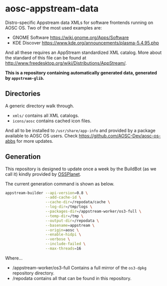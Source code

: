 # aosc-appstream-data
Distro-specific Appstream data XMLs for software frontends running on AOSC OS. Two of the most used examples are:

- GNOME Software  https://wiki.gnome.org/Apps/Software
- KDE Discover    https://www.kde.org/announcements/plasma-5.4.95.php

And all these requires an AppStream standardized XML catalog. More about the standard of this file can be found at http://www.freedesktop.org/wiki/Distributions/AppStream/.

**This is a repository containing automatically generated data, generated by `appstream-glib`.**

## Directories
A generic directory walk through.

- `xmls/` contains all XML catalogs.
- `icons/aosc` contains cached icon files.

And all to be installed to `/usr/share/app-info` and provided by a package available to AOSC OS users. Check https://github.com/AOSC-Dev/aosc-os-abbs for more updates.

## Generation
This repository is designed to update once a week by the BuildBot (as we call it) kindly provided by [OSSPlanet](https://github.com/OSSPlanet).

The current generation command is shown as below.

```bash
appstream-builder --api-version=0.8 \
                  --add-cache-id \
                  --cache-dir=/repodata/cache \
                  --log-dir=/tmp/logs \
                  --packages-dir=/appstream-worker/os3-full \
                  --temp-dir=/tmp \
                  --output-dir=/repodata \
                  --basename=appstream \
                  --origin=aosc \
                  --enable-hidpi \
                  --verbose \
                  --include-failed \
                  --max-threads=16
```

Where...

- /appstream-worker/os3-full Contains a full mirror of the `os3-dpkg` repository directory.
- /repodata contains all that can be found in this repository.
